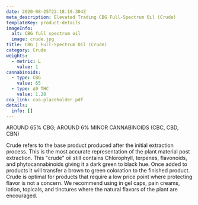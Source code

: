 ```yaml
---
date: 2020-08-25T22:18:19.304Z
meta_description: Elevated Trading CBG Full-Spectrum Oil (Crude)
templateKey: product-details
imageInfo:
  alt: CBG full spectrum oil
  image: crude.jpg
title: CBG | Full-Spectrum Oil (Crude)
category: Crude
weights:
  - metric: L
    value: 1
cannabinoids:
  - type: CBG
    value: 65
  - type: ∆9 THC
    value: 1.28
coa_link: coa-placeholder.pdf
details:
  info: []
---
```


AROUND 65% CBG; AROUND 6% MINOR CANNABINOIDS (CBC, CBD, CBN)

Crude refers to the base product produced after the initial extraction process. This is the most accurate representation of the plant material post extraction. This "crude" oil still contains Chlorophyll, terpenes, flavonoids, and phytocannabinoids giving it a dark green to black hue. Once added to products it will transfer a brown to green coloration to the finished product. Crude is optimal for products that require a low price point where protecting flavor is not a concern. We recommend using in gel caps, pain creams, lotion, topicals, and tinctures where the natural flavors of the plant are encouraged.
